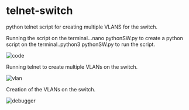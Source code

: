 # telnet-switch
python telnet script for creating multiple VLANS for the switch.

Running the script on the terminal...nano pythonSW.py to create a python script on the terminal..python3 pythonSW.py to run the script.

![code](https://user-images.githubusercontent.com/61822296/150205408-594a85f7-86f2-4ecc-8303-df94d830e041.png)

Running telnet to create multiple VLANs on the switch.

![vlan](https://user-images.githubusercontent.com/61822296/150205618-90cb4b1b-745c-45ab-805c-86d3e29d4c97.png)

Creation of the VLANs on the switch.

![debugger](https://user-images.githubusercontent.com/61822296/150205626-b8404056-a692-4a8b-9f74-b4f5c309a9b2.png)

